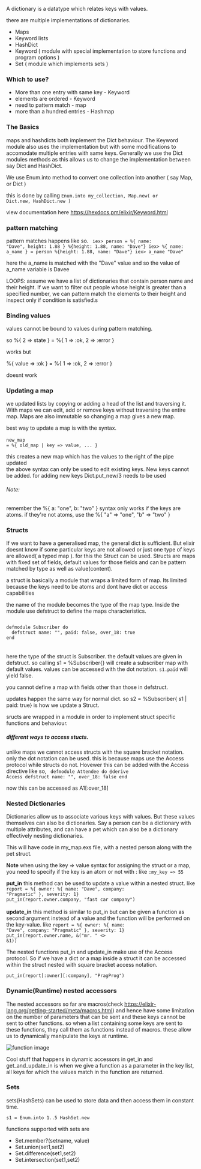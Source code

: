 
A dictionary is a datatype which relates keys with values.

there are multiple implementations of dictionaries.

- Maps
- Keyword lists
- HashDict
- Keyword ( module with special implementation to store functions and program options )
- Set ( module which implements sets )


<h3>Which to use?</h3>

- More than one entry with same key - Keyword
- elements are ordered - Keyword
- need to pattern match - map
- more than a hundred entries - Hashmap



<h3>The Basics</h3>

maps and hashdicts both implement the Dict behaviour. The Keyword module also uses the implementation but with some modifications to accomodate multiple entries with same keys. Generally we use the Dict modules methods as this allows us to change the implementation between say Dict and HashDict.


We use Enum.into method to convert one collection into another ( say Map, or Dict )

this is done by calling <code>Enum.into my_collection, Map.new( or Dict.new, HashDict.new )</code>


view documentation here <link>https://hexdocs.pm/elixir/Keyword.html</link>


<h3>pattern matching</h3>

pattern matches happens like so.
<code>
iex> person = %{ name: "Dave", height: 1.88 }
%{height: 1.88, name: "Dave"}
iex> %{ name: a_name } = person
%{height: 1.88, name: "Dave"}
iex> a_name
"Dave"
</code>


here the a_name is matched with the "Dave" value and so the value of a_name variable is Davee



LOOPS:
assume we have a list of dictionaries that contain person name and their height. If we want to filter out people whose height is greater than a specified number, we can pattern match the elements to their height and inspect only if condition is satisfied.s




<h3>Binding values</h3>

values cannot be bound to values during pattern matching.

so %{ 2 => state } = %{ 1 => :ok, 2 => :error }

works but

%{ value => :ok } = %{ 1 => :ok, 2 => :error }

doesnt work




<h3>Updating a map</h3>


we updated lists by copying or adding a head of the list and traversing it. With maps we can edit, add or remove keys without traversing the entire map. Maps are also immutable so changing a map gives a new map.


best way to update a map is with the syntax.
<br>
<br>
<code>new_map = %{ old_map | key => value, ... }</code>

this creates a new map which has the values to the right of the pipe updated
<br>
the above syntax can only be used to edit existing keys. New keys cannot be added. for adding new keys Dict.put_new/3 needs to be used


<h6>Note:</h6>
remember the %{ a: "one", b: "two" } syntax only works if the keys are atoms. if they're not atoms, use the %{ "a" => "one", "b" => "two" }

<br>
<h3>Structs</h3>

If we want to have a generalised map, the general dict is sufficient. But elixir doesnt know if some particular keys are not allowed or just one type of keys are allowed( a typed map ). for this the Struct can be used. Structs are maps with fixed set of fields, default values for those fields and can be pattern matched by type as well as value(content).


a struct is basically a module that wraps a limited form of map. Its limited because the keys need to be atoms and dont have dict or access capabilities

the name of the module becomes the type of the map type. Inside the module use defstruct to define the maps characteristics.


<code>
defmodule Subscriber do
  defstruct name: "", paid: false, over_18: true
end
</code>

<br>
<br>
here the type of the struct is Subscriber. the default values are given in defstruct. so calling s1 = %Subscriber{} will create a subscriber map with default values.
values can be accessed with the dot notation. <code>s1.paid</code> will yield false.


you cannot define a map with fields other than those in defstruct.

updates happen the same way for normal dict. so s2 = %Subscriber{ s1 | paid: true} is how we update a Struct.


sructs are wrapped in a module in order to implement struct specific functions and behaviour.





<h5>different ways to access stucts.</h5>

unlike maps we cannot access structs with the square bracket notation. only the dot notation can be used. this is because maps use the Access protocol while structs do not. Hovewer this can be added with the Access directive like so,
<code>
defmodule Attendee do
  @derive Access
  defstruct name: "", over_18: false
end
</code>


now this can be accessed as A1[:over_18]



<h3>Nested Dictionaries</h3>

Dictionaries allow us to associate various keys with values. But these values themselves can also be dictionaries. Say a person can be a dictionary with multiple attributes, and can have a pet which can also be a dictionary effectively nesting dictionaries.


This will have code in my_map.exs file, with a nested person along with the pet struct.


<b>Note</b> when using the key => value syntax for assigning the struct or a map, you need to specify if the key is an atom  or not with : like <code>:my_key => 55</code>

<b>put_in</b> this method can be used to update a value within a nested struct. like <code>report = %{ owner: %{ name: "Dave", company: "Pragmatic" }, severity: 1}</code><br>
<code>put_in(report.owner.company, "fast car company")</code>
<br>
<br>
<b>update_in</b> this method is similar to put_in but can be given a function as second argument instead of a value and the function will be performed on the key-value. like <code>report = %{ owner: %{ name: "Dave", company: "Pragmatic" }, severity: 1}</code><br>
<code>put_in(report.owner.name, &("mr. " <> &1))</code>

The nested functions put_in and update_in make use of the Access protocol. So if we have a dict or a map inside a struct it can be accessed within the struct nested with square bracket access notation.

<code>put_in(report[:owner][:company], "PragProg")</code>

<h3>Dynamic(Runtime) nested accessors</h3>

The nested accessors so far are macros(check https://elixir-lang.org/getting-started/meta/macros.html) and hence have some limitation on the number of parameters that can be sent and these keys cannot be sent to other functions. so when a list containing some keys are sent to these functions, they call them as functions instead of macros. these allow us to dynamically manipulate the keys at runtime.


![function image](../images/map_functions.png)


Cool stuff that happens in dynamic accessors in get_in and get_and_update_in is when we give a function as a parameter in the key list, all keys for which the values match in the function are returned.

<h3>Sets</h3>

sets(HashSets) can be used to store data and then access them in constant time.

<code>s1 = Enum.into 1..5 HashSet.new</code>

functions supported with sets are
- Set.member?(setname, value)
- Set.union(set1,set2)
- Set.difference(set1,set2)
- Set.intersection(set1,set2)







<!--  -->
